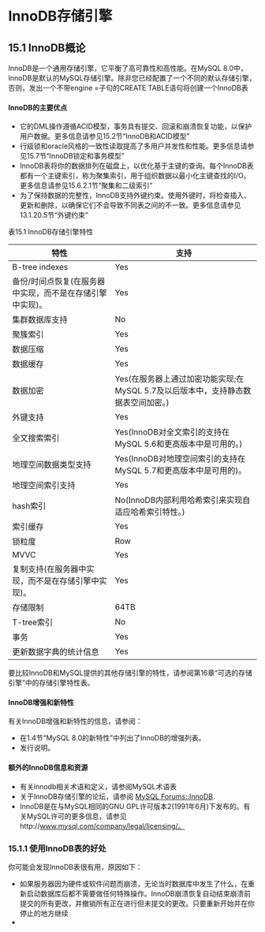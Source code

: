 # InnoDB存储引擎

## 15.1 InnoDB概论

InnoDB是一个通用存储引擎，它平衡了高可靠性和高性能。在MySQL 8.0中，InnoDB是默认的MySQL存储引擎。除非您已经配置了一个不同的默认存储引擎，否则，发出一个不带engine =子句的CREATE TABLE语句将创建一个InnoDB表

#### InnoDB的主要优点

* 它的DML操作遵循ACID模型，事务具有提交、回滚和崩溃恢复功能，以保护用户数据。更多信息请参见15.2节“InnoDB和ACID模型”
* 行级锁和oracle风格的一致性读取提高了多用户并发性和性能。更多信息请参见15.7节“InnoDB锁定和事务模型”
* InnoDB表将你的数据排列在磁盘上，以优化基于主键的查询。每个InnoDB表都有一个主键索引，称为聚集索引，用于组织数据以最小化主键查找的I/O。更多信息请参见15.6.2.1节“聚集和二级索引”
* 为了保持数据的完整性，InnoDB支持外键约束。使用外键时，将检查插入、更新和删除，以确保它们不会导致不同表之间的不一致。更多信息请参见13.1.20.5节“外键约束”

表15.1 InnoDB存储引擎特性

| 特性                                                      | 支持                                                         |
| --------------------------------------------------------- | ------------------------------------------------------------ |
| B-tree indexes                                            | Yes                                                          |
| 备份/时间点恢复(在服务器中实现，而不是在存储引擎中实现)。 | Yes                                                          |
| 集群数据库支持                                            | No                                                           |
| 聚簇索引                                                  | Yes                                                          |
| 数据压缩                                                  | Yes                                                          |
| 数据缓存                                                  | Yes                                                          |
| 数据加密                                                  | Yes(在服务器上通过加密功能实现;在MySQL 5.7及以后版本中，支持静态数据表空间加密。) |
| 外键支持                                                  | Yes                                                          |
| 全文搜索索引                                              | Yes(InnoDB对全文索引的支持在MySQL 5.6和更高版本中是可用的。) |
| 地理空间数据类型支持                                      | Yes(InnoDB对地理空间索引的支持在MySQL 5.7和更高版本中是可用的)。 |
| 地理空间索引支持                                          | Yes                                                          |
| hash索引                                                  | No(InnoDB内部利用哈希索引来实现自适应哈希索引特性。)         |
| 索引缓存                                                  | Yes                                                          |
| 锁粒度                                                    | Row                                                          |
| MVVC                                                      | Yes                                                          |
| 复制支持(在服务器中实现，而不是在存储引擎中实现)。        | Yes                                                          |
| 存储限制                                                  | 64TB                                                         |
| T-tree索引                                                | No                                                           |
| 事务                                                      | Yes                                                          |
| 更新数据字典的统计信息                                    | Yes                                                          |

要比较InnoDB和MySQL提供的其他存储引擎的特性，请参阅第16章“可选的存储引擎”中的存储引擎特性表。

#### InnoDB增强和新特性

有关InnoDB增强和新特性的信息，请参阅：

* 在1.4节“MySQL 8.0的新特性”中列出了InnoDB的增强列表。
* 发行说明。

#### 额外的InnoDB信息和资源

* 有关innodb相关术语和定义，请参阅MySQL术语表
* 关于InnoDB存储引擎的论坛，请参阅 [MySQL Forums::InnoDB](http://forums.mysql.com/list.php?22).
* InnoDB是在与MySQL相同的GNU GPL许可版本2(1991年6月)下发布的。有关MySQL许可的更多信息，请参见http://www.mysql.com/company/legal/licensing/。

### 15.1.1 使用InnoDB表的好处

你可能会发现InnoDB表很有用，原因如下：

* 如果服务器因为硬件或软件问题而崩溃，无论当时数据库中发生了什么，在重新启动数据库后都不需要做任何特殊操作。InnoDB崩溃恢复自动结束崩溃前提交的所有更改，并撤销所有正在进行但未提交的更改。只要重新开始并在你停止的地方继续
* 









